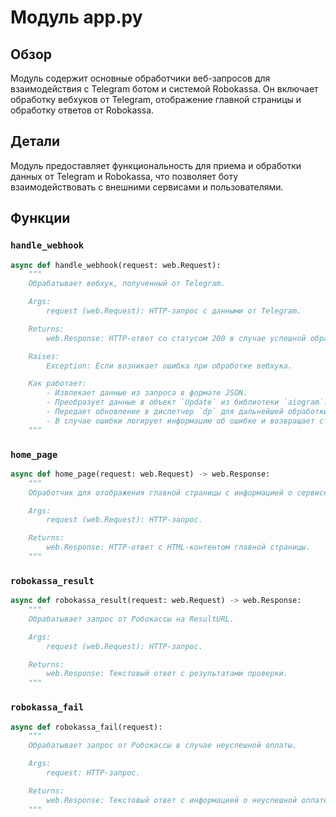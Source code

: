 # Модуль app.py

## Обзор

Модуль содержит основные обработчики веб-запросов для взаимодействия с Telegram ботом и системой Robokassa. Он включает обработку вебхуков от Telegram, отображение главной страницы и обработку ответов от Robokassa.

## Детали

Модуль предоставляет функциональность для приема и обработки данных от Telegram и Robokassa, что позволяет боту взаимодействовать с внешними сервисами и пользователями.

## Функции

### `handle_webhook`

```python
async def handle_webhook(request: web.Request):
    """
    Обрабатывает вебхук, полученный от Telegram.

    Args:
        request (web.Request): HTTP-запрос с данными от Telegram.

    Returns:
        web.Response: HTTP-ответ со статусом 200 в случае успешной обработки, иначе - 500.

    Raises:
        Exception: Если возникает ошибка при обработке вебхука.

    Как работает:
        - Извлекает данные из запроса в формате JSON.
        - Преобразует данные в объект `Update` из библиотеки `aiogram`.
        - Передает обновление в диспетчер `dp` для дальнейшей обработки.
        - В случае ошибки логирует информацию об ошибке и возвращает статус 500.
    """
```

### `home_page`

```python
async def home_page(request: web.Request) -> web.Response:
    """
    Обработчик для отображения главной страницы с информацией о сервисе.

    Args:
        request (web.Request): HTTP-запрос.

    Returns:
        web.Response: HTTP-ответ с HTML-контентом главной страницы.
    """
```

### `robokassa_result`

```python
async def robokassa_result(request: web.Request) -> web.Response:
    """
    Обрабатывает запрос от Робокассы на ResultURL.

    Args:
        request (web.Request): HTTP-запрос.

    Returns:
        web.Response: Текстовый ответ с результатами проверки.
    """
```

### `robokassa_fail`

```python
async def robokassa_fail(request):
    """
    Обрабатывает запрос от Робокассы в случае неуспешной оплаты.

    Args:
        request: HTTP-запрос.

    Returns:
        web.Response: Текстовый ответ с информацией о неуспешной оплате.
    """
```
